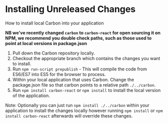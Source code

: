 # Installing Unreleased Changes

How to install local Carbon into your application

**NB we've recently changed `carbon` to `carbon-react` for open sourcing it on NPM, we recommend you double check paths, such as those used to point at local versions in package.json**

1. Pull down the Carbon repository locally.
2. Checkout the appropriate branch which contains the changes you want to install.
3. Run `npm run-script prepublish` - This will compile the code from ES6/ES7 into ES5 for the browser to process.
4. Within your local application that uses Carbon. Change the package.json file so that carbon points to a relative path `./../carbon`.
5. Run `npm install carbon-react` or `npm install` to install the local version of the application.

Note: Optionally you can just run `npm install ./../carbon` within your application to install the changes locally however running `npm install` or `npm install carbon-react` afterwards will override these changes.
